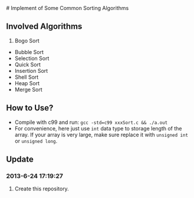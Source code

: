 <head><meta charset="utf-8"></head>
# Implement of Some Common Sorting Algorithms

## Involved Algorithms
1. Bogo Sort
- Bubble Sort
- Selection Sort
- Quick Sort
- Insertion Sort
- Shell Sort
- Heap Sort
- Merge Sort

## How to Use?
* Compile with c99 and run: `gcc -std=c99 xxxSort.c && ./a.out`
* For convenience, here just use `int` data type to storage length of the array. If your array is very large, make sure replace it with `unsigned int` or `unsigned long`.

## Update
### 2013-6-24 17:19:27
1. Create this repository.